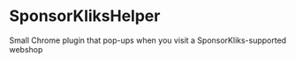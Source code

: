 # SponsorKliksHelper
Small Chrome plugin that pop-ups when you visit a SponsorKliks-supported webshop
